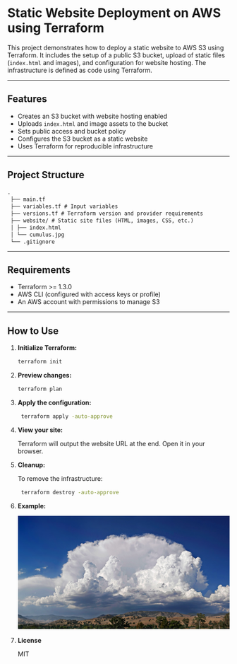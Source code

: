 
#  Static Website Deployment on AWS using Terraform

This project demonstrates how to deploy a static website to AWS S3 using Terraform. It includes the setup of a public S3 bucket, upload of static files (`index.html` and images), and configuration for website hosting. The infrastructure is defined as code using Terraform.

---

##  Features

- Creates an S3 bucket with website hosting enabled
- Uploads `index.html` and image assets to the bucket
- Sets public access and bucket policy
- Configures the S3 bucket as a static website
- Uses Terraform for reproducible infrastructure

---

##  Project Structure

  ```
  .
   ├── main.tf
   ├── variables.tf # Input variables
   ├── versions.tf # Terraform version and provider requirements
   ├── website/ # Static site files (HTML, images, CSS, etc.)
   │ ├── index.html
   │ └── cumulus.jpg
   └── .gitignore 
  ```

---

## Requirements

- Terraform >= 1.3.0
- AWS CLI (configured with access keys or profile)
- An AWS account with permissions to manage S3

---

##  How to Use

1. **Initialize Terraform:**
     ```bash
     terraform init

2. **Preview changes:**
     ```bash
     terraform plan

3. **Apply the configuration:**
     ```bash
      terraform apply -auto-approve

4. **View your site:**
   
     Terraform will output the website URL at the end. Open it in your browser.

5. **Cleanup:**

    To remove the infrastructure:
     ```bash
      terraform destroy -auto-approve

6. **Example:**

   ![Cumulus Image](website/cumulus.jpg)

7. **License**

   MIT


